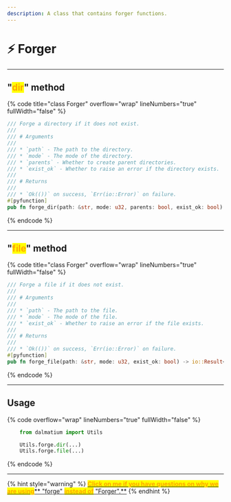 ```yaml
---
description: A class that contains forger functions.
---
```


# ⚡ Forger

***

## "<mark style="color:orange;">dir</mark>" method

{% code title="class Forger" overflow="wrap" lineNumbers="true" fullWidth="false" %}
```rust
/// Forge a directory if it does not exist.
///
/// # Arguments
///
/// * `path` - The path to the directory.
/// * `mode` - The mode of the directory.
/// * `parents` - Whether to create parent directories.
/// * `exist_ok` - Whether to raise an error if the directory exists.
///
/// # Returns
///
/// * `Ok(())` on success, `Err(io::Error)` on failure.
#[pyfunction]
pub fn forge_dir(path: &str, mode: u32, parents: bool, exist_ok: bool) -> io::Result<()> {...}
```
{% endcode %}

***

## "<mark style="color:orange;">file</mark>" method

{% code title="class Forger" overflow="wrap" lineNumbers="true" fullWidth="false" %}
```rust
/// Forge a file if it does not exist.
///
/// # Arguments
///
/// * `path` - The path to the file.
/// * `mode` - The mode of the file.
/// * `exist_ok` - Whether to raise an error if the file exists.
///
/// # Returns
///
/// * `Ok(())` on success, `Err(io::Error)` on failure.
#[pyfunction]
pub fn forge_file(path: &str, mode: u32, exist_ok: bool) -> io::Result<()> {...}
```
{% endcode %}

***

## Usage

{% code overflow="wrap" lineNumbers="true" fullWidth="false" %}
```python
    from dalmatium import Utils

    Utils.forge.dir(...)
    Utils.forge.file(...)
```
{% endcode %}

***

{% hint style="warning" %}
[<mark style="color:orange;">**Click on me if you have questions on why we are using**</mark>** **<mark style="color:red;">**"forge"**</mark>** **<mark style="color:orange;">**instead of**</mark>** **<mark style="color:red;">**"Forger"**</mark><mark style="color:orange;">**.**</mark>](../quick-start.md)
{% endhint %}


